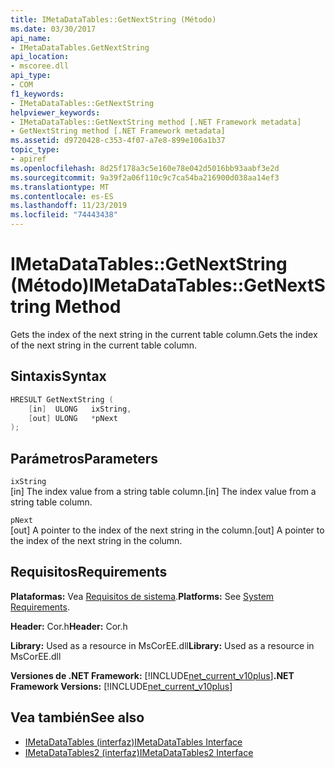 ```yaml
---
title: IMetaDataTables::GetNextString (Método)
ms.date: 03/30/2017
api_name:
- IMetaDataTables.GetNextString
api_location:
- mscoree.dll
api_type:
- COM
f1_keywords:
- IMetaDataTables::GetNextString
helpviewer_keywords:
- IMetaDataTables::GetNextString method [.NET Framework metadata]
- GetNextString method [.NET Framework metadata]
ms.assetid: d9720428-c353-4f07-a7e8-899e106a1b37
topic_type:
- apiref
ms.openlocfilehash: 8d25f178a3c5e160e78e042d5016bb93aabf3e2d
ms.sourcegitcommit: 9a39f2a06f110c9c7ca54ba216900d038aa14ef3
ms.translationtype: MT
ms.contentlocale: es-ES
ms.lasthandoff: 11/23/2019
ms.locfileid: "74443438"
---
```

# <a name="imetadatatablesgetnextstring-method"></a><span data-ttu-id="fa370-102">IMetaDataTables::GetNextString (Método)</span><span class="sxs-lookup"><span data-stu-id="fa370-102">IMetaDataTables::GetNextString Method</span></span>
<span data-ttu-id="fa370-103">Gets the index of the next string in the current table column.</span><span class="sxs-lookup"><span data-stu-id="fa370-103">Gets the index of the next string in the current table column.</span></span>  
  
## <a name="syntax"></a><span data-ttu-id="fa370-104">Sintaxis</span><span class="sxs-lookup"><span data-stu-id="fa370-104">Syntax</span></span>  
  
```cpp  
HRESULT GetNextString (   
    [in]  ULONG   ixString,  
    [out] ULONG   *pNext  
);  
```  
  
## <a name="parameters"></a><span data-ttu-id="fa370-105">Parámetros</span><span class="sxs-lookup"><span data-stu-id="fa370-105">Parameters</span></span>  
 `ixString`  
 <span data-ttu-id="fa370-106">[in] The index value from a string table column.</span><span class="sxs-lookup"><span data-stu-id="fa370-106">[in] The index value from a string table column.</span></span>  
  
 `pNext`  
 <span data-ttu-id="fa370-107">[out] A pointer to the index of the next string in the column.</span><span class="sxs-lookup"><span data-stu-id="fa370-107">[out] A pointer to the index of the next string in the column.</span></span>  
  
## <a name="requirements"></a><span data-ttu-id="fa370-108">Requisitos</span><span class="sxs-lookup"><span data-stu-id="fa370-108">Requirements</span></span>  
 <span data-ttu-id="fa370-109">**Plataformas:** Vea [Requisitos de sistema](../../../../docs/framework/get-started/system-requirements.md).</span><span class="sxs-lookup"><span data-stu-id="fa370-109">**Platforms:** See [System Requirements](../../../../docs/framework/get-started/system-requirements.md).</span></span>  
  
 <span data-ttu-id="fa370-110">**Header:** Cor.h</span><span class="sxs-lookup"><span data-stu-id="fa370-110">**Header:** Cor.h</span></span>  
  
 <span data-ttu-id="fa370-111">**Library:** Used as a resource in MsCorEE.dll</span><span class="sxs-lookup"><span data-stu-id="fa370-111">**Library:** Used as a resource in MsCorEE.dll</span></span>  
  
 <span data-ttu-id="fa370-112">**Versiones de .NET Framework:** [!INCLUDE[net_current_v10plus](../../../../includes/net-current-v10plus-md.md)]</span><span class="sxs-lookup"><span data-stu-id="fa370-112">**.NET Framework Versions:** [!INCLUDE[net_current_v10plus](../../../../includes/net-current-v10plus-md.md)]</span></span>  
  
## <a name="see-also"></a><span data-ttu-id="fa370-113">Vea también</span><span class="sxs-lookup"><span data-stu-id="fa370-113">See also</span></span>

- [<span data-ttu-id="fa370-114">IMetaDataTables (interfaz)</span><span class="sxs-lookup"><span data-stu-id="fa370-114">IMetaDataTables Interface</span></span>](../../../../docs/framework/unmanaged-api/metadata/imetadatatables-interface.md)
- [<span data-ttu-id="fa370-115">IMetaDataTables2 (interfaz)</span><span class="sxs-lookup"><span data-stu-id="fa370-115">IMetaDataTables2 Interface</span></span>](../../../../docs/framework/unmanaged-api/metadata/imetadatatables2-interface.md)
